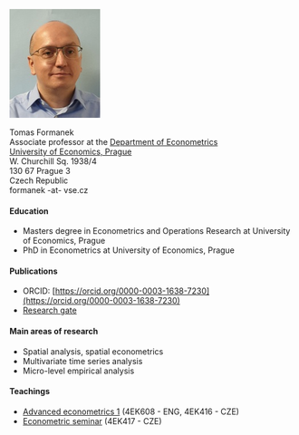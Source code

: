 ![Foto](foto.jpg)  

Tomas Formanek  
Associate professor at the [Department of Econometrics](https://ekonometrie.vse.cz/english/about/department/members/)  
[University of Economics, Prague](https://www.vse.cz/english/)  
W. Churchill Sq. 1938/4  
130 67 Prague 3  
Czech Republic  
formanek -at- vse.cz  

#### Education
* Masters degree in Econometrics and Operations Research at University of Economics, Prague  
* PhD in Econometrics at University of Economics, Prague  


#### Publications  
* ORCID: [https://orcid.org/0000-0003-1638-7230](https://orcid.org/0000-0003-1638-7230)  
* [Research gate](https://www.researchgate.net/profile/Tomas_Formanek3)  


#### Main areas of research
* Spatial analysis, spatial econometrics  
* Multivariate time series analysis  
* Micro-level empirical analysis


#### Teachings  
* [Advanced econometrics 1](https://formanektomas.github.io/4EK608_4EK416/)  (4EK608 - ENG, 4EK416 - CZE)
* [Econometric seminar](https://formanektomas.github.io/4EK417/)  (4EK417 - CZE)

